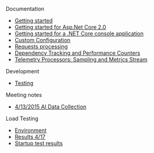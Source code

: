 Documentation
- [Getting started](https://github.com/Microsoft/ApplicationInsights-aspnet5/wiki/Getting-Started)
- [Getting started for Asp.Net Core 2.0](https://github.com/Microsoft/ApplicationInsights-aspnetcore/wiki/Getting-Started-for-a-ASP.NET-CORE-2.0-WebApp)
- [Getting started for a .NET Core console application](https://github.com/Microsoft/ApplicationInsights-aspnetcore/wiki/Getting-Started-for-a-.NET-Core-console-application)
- [Custom Configuration](https://github.com/Microsoft/ApplicationInsights-aspnet5/wiki/Configure)
- [Requests processing](https://github.com/Microsoft/ApplicationInsights-aspnet5/wiki/Requests-Processing)
- [Dependency Tracking and Performance Counters](https://github.com/Microsoft/ApplicationInsights-aspnetcore/wiki/Dependency-Tracking-and-Performance-Counter-Collection)
- [Telemetry Processors: Sampling and Metrics Stream](https://github.com/Microsoft/ApplicationInsights-aspnetcore/wiki/Telemetry-Processors:-Sampling-and-Metrics-Stream)

Development
- [Testing](https://github.com/Microsoft/ApplicationInsights-aspnet5/wiki/Testing)

Meeting notes
- [4/13/2015 AI Data Collection](https://github.com/Microsoft/ApplicationInsights-aspnet5/wiki/April-14,-2015.-AI-data-collection-approach)

Load Testing
- [Environment](https://github.com/Microsoft/ApplicationInsights-aspnet5/wiki/Load-testing)
- [Results 4/17](https://github.com/Microsoft/ApplicationInsights-aspnet5/wiki/Results-April-17)
- [Startup test results](https://github.com/Microsoft/ApplicationInsights-aspnet5/wiki/Startup-Results-April-27)
